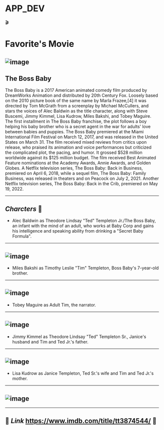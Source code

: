 # APP_DEV
:clapper: 
# Favorite's Movie     



                                                                                                                                             
   ![image](https://github.com/eiroj1/app-dev/assets/151309300/4b0cc3c7-c981-47e3-a31e-93eb722ad55d)
--
 **The Boss Baby**                                                                                                                                           
 ---
                                      



The Boss Baby is a 2017 American animated comedy film produced by DreamWorks Animation and distributed by 20th Century Fox. Loosely based on the 2010 picture book of the same name by Marla Frazee,[4] it was directed by Tom McGrath from a screenplay by Michael McCullers, and stars the voices of Alec Baldwin as the title character, along with Steve Buscemi, Jimmy Kimmel, Lisa Kudrow, Miles Bakshi, and Tobey Maguire. The first installment in The Boss Baby franchise, the plot follows a boy helping his baby brother who is a secret agent in the war for adults' love between babies and puppies. The Boss Baby premiered at the Miami International Film Festival on March 12, 2017, and was released in the United States on March 31. The film received mixed reviews from critics upon release, who praised its animation and voice performances but criticized the complicated plot, the pacing, and humor. It grossed $528 million worldwide against its $125 million budget. The film received Best Animated Feature nominations at the Academy Awards, Annie Awards, and Golden Globes. A Netflix television series, The Boss Baby: Back in Business, premiered on April 6, 2018, while a sequel film, The Boss Baby: Family Business, was released in theaters and on Peacock on July 2, 2021. Another Netflix television series, The Boss Baby: Back in the Crib, premiered on May 19, 2022.












---
 *Charcters* :movie_camera:
 ---
   
 
- Alec Baldwin as Theodore Lindsay "Ted" Templeton Jr./The Boss Baby, an infant with the mind of an adult, who works at Baby Corp and gains his intelligence and speaking ability from
 drinking a "Secret Baby Formula".

 ---
  ![image](https://github.com/eiroj1/app-dev/assets/151309300/edca6271-330d-4e62-9633-a1eb64928772)
 ---



 

- Miles Bakshi as Timothy Leslie "Tim" Templeton, Boss Baby's 7-year-old brother.


---
![image](https://github.com/eiroj1/app-dev/assets/151309300/c0c01f5c-e0b4-498b-bd25-6e2bc062b972)
---


- Tobey Maguire as Adult Tim, the narrator.


---
![image](https://github.com/eiroj1/app-dev/assets/151309300/6e53048f-ee42-4e39-897d-b0c70b632b32)
---

- Jimmy Kimmel as Theodore Lindsay "Ted" Templeton Sr., Janice's husband and Tim and Ted Jr.'s father.


---
![image](https://github.com/eiroj1/app-dev/assets/151309300/3e6ba033-eb9e-4fc7-a4dd-6fa69a55e238)
---


- Lisa Kudrow as Janice Templeton, Ted Sr.'s wife and Tim and Ted Jr.'s mother.

---
![image](https://github.com/eiroj1/app-dev/assets/151309300/b3ca36f1-9f65-4d0f-887e-a904050af968)
---



---
:link: *Link* https://www.imdb.com/title/tt3874544/ :link:
---
